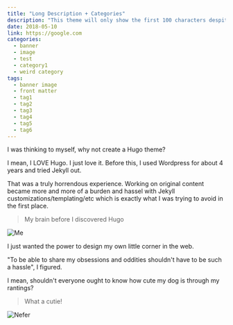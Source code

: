```yaml
---
title: "Long Description + Categories"
description: "This theme will only show the first 100 characters despite the fact that this is a very very long description and definitely a run on sentence with seemingly no end."
date: 2018-05-10
link: https://google.com
categories:
  - banner
  - image
  - test
  - category1
  - weird category
tags:
  - banner image
  - front matter
  - tag1
  - tag2
  - tag3
  - tag4
  - tag5
  - tag6
---
```


I was thinking to myself, why not create a Hugo theme?

I mean, I LOVE Hugo. I just love it. Before this, I used Wordpress for about 4 years and tried Jekyll out.

That was a truly horrendous experience. Working on original content became more and more of a burden and hassel with Jekyll customizations/templating/etc which is exactly what I was trying to avoid in the first place.

> My brain before I discovered Hugo

![Me](https://i.pinimg.com/originals/c2/b9/33/c2b933879af8a5f78bc244910451bfda.png)

I just wanted the power to design my own little corner in the web.

"To be able to share my obsessions and oddities shouldn't have to be such a hassle", I figured.

I mean, shouldn't everyone ought to know how cute my dog is through my rantings?

> What a cutie!

![Nefer](https://i.imgur.com/cwXno9D.jpg)
